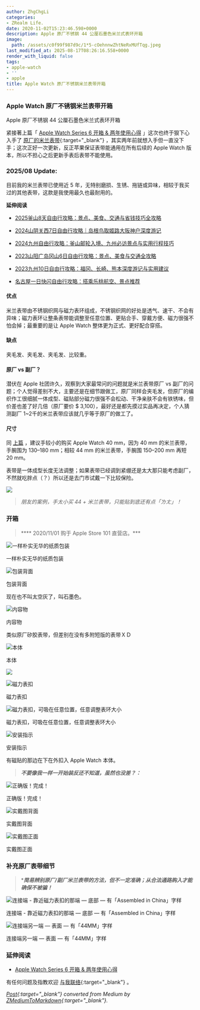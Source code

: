 ```yaml
---
author: ZhgChgLi
categories:
- ZRealm Life.
date: 2020-11-02T15:23:46.598+0000
description: Apple 原厂不锈钢 44 公厘石墨色米兰式表环开箱
image:
  path: /assets/c0f99f987d9c/1*5-cOehnnwZhtNeRxMUfTqg.jpeg
last_modified_at: 2025-08-17T08:26:16.558+0000
render_with_liquid: false
tags:
- apple-watch
- ''
- apple
title: Apple Watch 原厂不锈钢米兰表带开箱
---
```


### Apple Watch 原厂不锈钢米兰表带开箱



Apple 原厂不锈钢 44 公厘石墨色米兰式表环开箱



紧接著上篇「 [Apple Watch Series 6 开箱 & 两年使用心得](../eab0e984043/) 」这次也终于狠下心入手了 [原厂的米兰表带](https://www.apple.com/tw/shop/product/MTU22FE/A/40-%E5%85%AC%E9%87%90%E9%8A%80%E8%89%B2%E7%B1%B3%E8%98%AD%E5%BC%8F%E9%8C%B6%E7%92%B0){:target="_blank"} ，其实两年前就想入手但一直没下手；这次正好一次更新，反正苹果保证表带能通用在所有后续的 Apple Watch 版本，所以不担心之后更新手表后表带不能使用。



### 2025/08 Update:



目前我的米兰表带已使用近 5 年，无特别磨损、生锈、拖链或异味，相较于我买过的其他表带，这款是我使用最久也最耐用的。



**延伸阅读**



- [2025釜山8天自由行攻略：景点、美食、交通与省钱技巧全攻略](../8ace34a1a3d8/)


- [2024山阴关西7日自由行攻略｜岛根鸟取姬路大阪神户深度游记](../aacd5f5cacd1/)


- [2024九州自由行攻略：釜山邮轮入境、九州必访景点与实用行程技巧](../cb65fd5ab770/)


- [2023山阳广岛冈山6日自由行攻略：景点、美食与交通全攻略](../31b9b3a63abc/)


- [2023九州10日自由行攻略：福冈、长崎、熊本深度游记与实用建议](../d78e0b15a08a/)


- [名古屋一日快闪自由行攻略：搭乘乐桃航空、景点推荐](../7b8a0563c157/)



#### 优点



米兰表带由不锈钢织网与磁力表环组成，不锈钢织网的好处是透气、速干、不会有异味；磁力表环让整条表带能调整至任意位置、更贴合手、穿戴方便、磁力很强不怕会掉；最重要的是让 Apple Watch 整体更为正式、更好配合穿搭。



#### 缺点



夹毛发、夹毛发、夹毛发、比较重。



#### 原厂 vs 副厂？



潜伏在 Apple 社团许久，观察到大家最常问的问题就是米兰表带原厂 vs 副厂的问题；个人觉得差别不大，主要还是在细节跟做工，原厂同样会夹毛发，但原厂的编织作工很细腻一体成型、磁贴部分磁力很强不会松动、干净亲肤不会有铁锈味，但价差也差了好几倍（原厂要价 $ 3,100），最好还是都先摸过实品再决定，个人猜测副厂 1~2千的米兰表带应该就几乎等于原厂的做工了。



#### 尺寸



同 [上篇](../eab0e984043/) ，建议手较小的购买 Apple Watch 40 mm，因为 40 mm 的米兰表带，手腕围为 130–180 mm；相较 44 mm 的米兰表带，手腕围 150–200 mm 再短 20 mm。



表带是一体成型长度无法调整；如果表带已经调到紧绷还是太大那只能考虑副厂，不然就吃胖点（？）所以还是去门市试戴一下比较保险。



![](/assets/c0f99f987d9c/1*faHIYnWjMFiOg2Q5AoWnlQ.png)



> *朋友的案例，手太小买 44 + 米兰表带，只能贴到底还有点「ㄌㄤ」！*



### 开箱



> **** 2020/11/01 购于 Apple Store 101 直营店。***



![一样朴实无华的纸质包装](/assets/c0f99f987d9c/1*HI4rii9jMG1mkzvmXMWdLw.jpeg)



一样朴实无华的纸质包装



![包装背面](/assets/c0f99f987d9c/1*e8y5jTMTJKKPdydc2v0NVw.jpeg)



包装背面



现在也不叫太空灰了，叫石墨色。



![内容物](/assets/c0f99f987d9c/1*m0sAkDMEiPwm43rTn0-3tA.jpeg)



内容物



类似原厂矽胶表带，但差别在没有多附短版的表带ＸＤ



![本体](/assets/c0f99f987d9c/1*seGVcrq2LSAlRrTp-CPIfQ.jpeg)



本体



![](/assets/c0f99f987d9c/1*IPUHeRmo5iG9QzsC_NKQoA.jpeg)



![磁力表扣](/assets/c0f99f987d9c/1*mHytJWItkz8l4OtPq5HkeA.jpeg)



磁力表扣



![磁力表扣，可吸在任意位置，任意调整表环大小](/assets/c0f99f987d9c/1*IIstNIHPD8kXOum-reIkjg.gif)



磁力表扣，可吸在任意位置，任意调整表环大小



![安装指示](/assets/c0f99f987d9c/1*OwyAmkDoSbsVwyHizqEXPA.jpeg)



安装指示



有磁贴的那边在下在外扣入 Apple Watch 本体。



> ***不要像我一样一开始装反还不知道，虽然也没差？：***



![正确版！完成！](/assets/c0f99f987d9c/1*5-cOehnnwZhtNeRxMUfTqg.jpeg)



正确版！完成！



![实戴图背面](/assets/c0f99f987d9c/1*WT_fwjfrtgJZFZnLULndRw.jpeg)



实戴图背面



![实戴图正面](/assets/c0f99f987d9c/1*eIq97MlqVilozKrm2kcT0g.jpeg)



实戴图正面



### 补充原厂表带细节



> ****简易辨别原厂/副厂米兰表带的方法，但不一定准确；从合法通路购入才能确保不被骗！***



![连接端 - 靠近磁力表扣的那端 — 底部 — 有「Assembled in China」字样](/assets/c0f99f987d9c/1*24YD1G0kgfc5qeRX55ItEg.jpeg)



连接端 - 靠近磁力表扣的那端 — 底部 — 有「Assembled in China」字样



![连接端另一端 — 表面 — 有「44MM」字样](/assets/c0f99f987d9c/1*KZcWMP1vVSGtCpLuJW6rFw.jpeg)



连接端另一端 — 表面 — 有「44MM」字样



### 延伸阅读



- [Apple Watch Series 6 开箱 & 两年使用心得](../eab0e984043/)



有任何问题及指教欢迎 [与我联络](https://www.zhgchg.li/contact){:target="_blank"} 。



*[Post](https://life.zhgchg.li/apple-watch-%E5%8E%9F%E5%BB%A0%E4%B8%8D%E9%8F%BD%E9%8B%BC%E7%B1%B3%E8%98%AD%E9%8C%B6%E5%B8%B6%E9%96%8B%E7%AE%B1-c0f99f987d9c){:target="_blank"} converted from Medium by [ZMediumToMarkdown](https://github.com/ZhgChgLi/ZMediumToMarkdown){:target="_blank"}.*